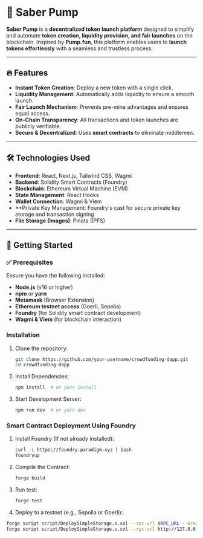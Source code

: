 # 🚀 Saber Pump  

**Saber Pump** is a **decentralized token launch platform** designed to simplify and automate **token creation, liquidity provision, and fair launches** on the blockchain. Inspired by **Pump.fun**, this platform enables users to **launch tokens effortlessly** with a seamless and trustless process.  

---

## 🔥 Features  
- **Instant Token Creation**: Deploy a new token with a single click.  
- **Liquidity Management**: Automatically adds liquidity to ensure a smooth launch.  
- **Fair Launch Mechanism**: Prevents pre-mine advantages and ensures equal access.  
- **On-Chain Transparency**: All transactions and token launches are publicly verifiable.  
- **Secure & Decentralized**: Uses **smart contracts** to eliminate middlemen.  

---

## 🛠 Technologies Used  
- **Frontend**: React, Next.js, Tailwind CSS, Wagmi  
- **Backend**: Solidity Smart Contracts (Foundry)  
- **Blockchain**: Ethereum Virtual Machine (EVM)  
- **State Management**: React Hooks  
- **Wallet Connection**: Wagmi & Viem  
- **Private Key Management: Foundry's cast for secure private key storage and transaction signing
- **File Storage (Images)**: Pinata (IPFS)

---

## 📌 Getting Started  

### ✅ Prerequisites  
Ensure you have the following installed:  
- **Node.js** (v16 or higher)  
- **npm** or **yarn**  
- **Metamask** (Browser Extension)  
- **Ethereum testnet access** (Goerli, Sepolia)  
- **Foundry** (for Solidity smart contract development)  
- **Wagmi & Viem** (for blockchain interaction)  


### Installation
1. Clone the repository:

   ```bash
   git clone https://github.com/your-username/crowdfunding-dapp.git
   cd crowdfunding-dapp
   
3. Install Dependencies:
   ```bash
   npm install  # or yarn install

4. Start Development Server:
   ```bash
   npm run dev  # or yarn dev

### Smart Contract Deployment Using Foundry

1. install Foundry (If not already installed):
   ```bash
   curl -L https://foundry.paradigm.xyz | bash
   foundryup

2. Compile the Contract: 
   ```bash
   forge build

3. Run test:
   ```bash
   forge test

4. Deploy to a testnet (e.g., Sepolia or Goerli):
   
  ```bash
  forge script script/DeploySimpleStorage.s.sol --rpc-url $RPC_URL --broadcast --private-key $PRIVATE_KEY
  forge script script/DeploySimpleStorage.s.sol --rpc-url http://127.0.0.1:8545 --broadcast --account nameOfAccountGoesHere --sender 0xf39fd6e51aad88f6f4ce6ab8827279cfffb92266
